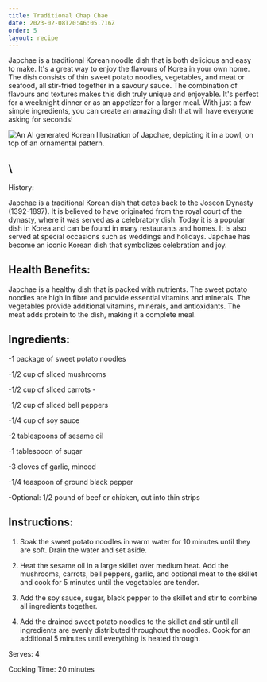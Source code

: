```yaml
---
title: Traditional Chap Chae
date: 2023-02-08T20:46:05.716Z
order: 5
layout: recipe
---
```

Japchae is a traditional Korean noodle dish that is both delicious and easy to make. It's a great way to enjoy the flavours of Korea in your own home. The dish consists of thin sweet potato noodles, vegetables, and meat or seafood, all stir-fried together in a savoury sauce. The combination of flavours and textures makes this dish truly unique and enjoyable. It's perfect for a weeknight dinner or as an appetizer for a larger meal. With just a few simple ingredients, you can create an amazing dish that will have everyone asking for seconds!

![An AI generated Korean Illustration of Japchae, depicting it in a bowl, on top of an ornamental pattern.](../uploads/dall·e-2023-02-08-21.11.44-a-detailed-korean-traditional-painting-of-japchae.png "Illustration of Japchae (Dall-E 2)")

## \
History: 

Japchae is a traditional Korean dish that dates back to the Joseon Dynasty (1392-1897). It is believed to have originated from the royal court of the dynasty, where it was served as a celebratory dish. Today it is a popular dish in Korea and can be found in many restaurants and homes. It is also served at special occasions such as weddings and holidays. Japchae has become an iconic Korean dish that symbolizes celebration and joy.

## Health Benefits: 

Japchae is a healthy dish that is packed with nutrients. The sweet potato noodles are high in fibre and provide essential vitamins and minerals. The vegetables provide additional vitamins, minerals, and antioxidants. The meat adds protein to the dish, making it a complete meal.

## Ingredients: 

\-1 package of sweet potato noodles 

\-1/2 cup of sliced mushrooms 

\-1/2 cup of sliced carrots -

\-1/2 cup of sliced bell peppers

\-1/4 cup of soy sauce 

\-2 tablespoons of sesame oil 

\-1 tablespoon of sugar 

\-3 cloves of garlic, minced

\-1/4 teaspoon of ground black pepper 

\-Optional: 1/2 pound of beef or chicken, cut into thin strips 

## Instructions: 

1) Soak the sweet potato noodles in warm water for 10 minutes until they are soft. Drain the water and set aside. 

2) Heat the sesame oil in a large skillet over medium heat. Add the mushrooms, carrots, bell peppers, garlic, and optional meat to the skillet and cook for 5 minutes until the vegetables are tender. 

3) Add the soy sauce, sugar, black pepper to the skillet and stir to combine all ingredients together. 

4) Add the drained sweet potato noodles to the skillet and stir until all ingredients are evenly distributed throughout the noodles. Cook for an additional 5 minutes until everything is heated through. 

Serves: 4

C﻿ooking Time: 20 minutes